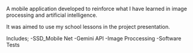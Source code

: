 A mobile application developed to reinforce what I have learned in image processing and artificial intelligence.

It was aimed to use my school lessons in the project presentation.

Includes;
  -SSD_Mobile Net
  -Gemini API
  -Image Proccessing
  -Software Tests

